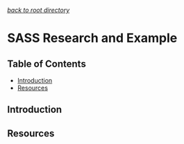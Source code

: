 *[back to root directory](../../../)*

# SASS Research and Example

## Table of Contents

- [Introduction](#intro)
- [Resources](#resources)

<a name="intro"></a>
## Introduction

<a name="resources"></a>
## Resources
